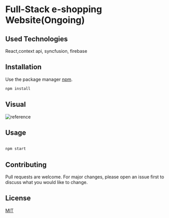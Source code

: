 # Full-Stack e-shopping Website(Ongoing)

## Used Technologies

React,context api, syncfusion, firebase

## Installation

Use the package manager [npm](https://www.npmjs.com).

```bash
npm install
```

## Visual

![reference](https://camo.githubusercontent.com/cda724c029d18a6d35b81f8f0dcb7acc5764a703d03fc8fef687d6d7dce46405/68747470733a2f2f692e6962622e636f2f573667333977332f696d6167652e706e67)

## Usage

```bash

npm start

```

## Contributing

Pull requests are welcome. For major changes, please open an issue first
to discuss what you would like to change.

## License

[MIT](https://choosealicense.com/licenses/mit/)
